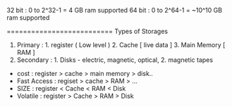 32 bit : 0 to 2^32-1 = 4 GB ram supported
64 bit : 0 to 2^64-1 = ~10^10 GB ram supported

==========================
Types of Storages

1) Primary : 1. register ( Low level )
             2. Cache   [ live data ]
             3. Main Memory [ RAM ]
3) Secondary :
            1. Disks - electric, magnetic, optical,
            2. magnetic tapes

- cost : register > cache > main memory > disk..
- Fast Access : regiset > cache > RAM > ...
- SIZE : register < Cache < RAM < Disk
- Volatile : register > Cache > RAM > Disk
